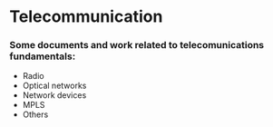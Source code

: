 # Telecommunication 

### Some documents and work related to telecomunications fundamentals:

- Radio
- Optical networks
- Network devices 
- MPLS
- Others



